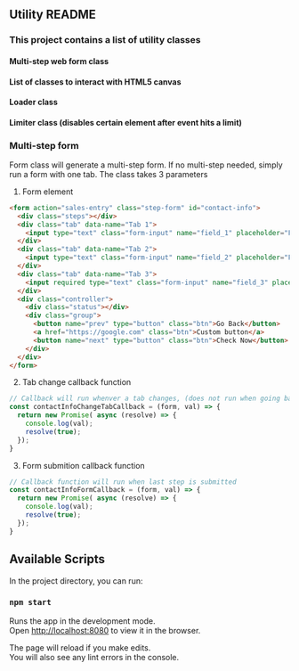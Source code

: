 ## Utility README

### This project contains a list of utility classes

#### Multi-step web form class
#### List of classes to interact with HTML5 canvas
#### Loader class
#### Limiter class (disables certain element after event hits a limit)

### Multi-step form

Form class will generate a multi-step form. If no multi-step needed, simply run a form with one tab.
The class takes 3 parameters
1. Form element
``` html
<form action="sales-entry" class="step-form" id="contact-info">
  <div class="steps"></div>
  <div class="tab" data-name="Tab 1">
    <input type="text" class="form-input" name="field_1" placeholder="Field #1">
  </div>
  <div class="tab" data-name="Tab 2">
    <input type="text" class="form-input" name="field_2" placeholder="Field #2">
  </div>
  <div class="tab" data-name="Tab 3">
    <input required type="text" class="form-input" name="field_3" placeholder="Field #3">
  </div>
  <div class="controller">
    <div class="status"></div>
    <div class="group">
      <button name="prev" type="button" class="btn">Go Back</button>
      <a href="https://google.com" class="btn">Custom button</a>
      <button name="next" type="button" class="btn">Check Now</button>
    </div>
  </div>
</form>
```
2. Tab change callback function
``` js
// Callback will run whenver a tab changes, (does not run when going back)
const contactInfoChangeTabCallback = (form, val) => {
  return new Promise( async (resolve) => {
    console.log(val);
    resolve(true);
  });
}
```
3. Form submition callback function
``` js
// Callback function will run when last step is submitted
const contactInfoFormCallback = (form, val) => {
  return new Promise( async (resolve) => {
    console.log(val);
    resolve(true);
  });
}
```

## Available Scripts

In the project directory, you can run:

### `npm start`

Runs the app in the development mode.<br />
Open [http://localhost:8080](http://localhost:8080) to view it in the browser.

The page will reload if you make edits.<br />
You will also see any lint errors in the console.

